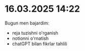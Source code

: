 # 16.03.2025 14:22

Bugun men bajardim:
- reja tuzishni o'rganish
- notionni o'rnatish
- chatGPT bilan fikrlar tahlili
